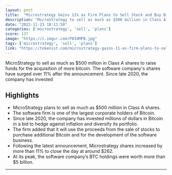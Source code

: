```yaml
---
layout: post
title:  "Microstrategy Gains 11% as Firm Plans to Sell Stock and Buy Bitcoin"
description: "MicroStrategy to sell as much as $500 million in Class A shares to raise funds for the acquisition of more bitcoin. The software company's shares have surged over 11% after the announcement. Since late 2020, the company has invested"
date: "2022-11-23 18:11:50"
categories: ['microstrategy', 'sell', 'plans']
score: 137
image: "https://i.imgur.com/P83dMPB.jpg"
tags: ['microstrategy', 'sell', 'plans']
link: "https://tokenist.com/microstrategy-gains-11-as-firm-plans-to-sell-stock-and-buy-bitcoin/"
---
```


MicroStrategy to sell as much as $500 million in Class A shares to raise funds for the acquisition of more bitcoin. The software company's shares have surged over 11% after the announcement. Since late 2020, the company has invested

## Highlights

- MicroStrategy plans to sell as much as $500 million in Class A shares.
- The software firm is one of the largest corporate holders of Bitcoin.
- Since late 2020, the company has invested millions of dollars in Bitcoin in a bid to hedge against inflation and diversify its portfolio.
- The firm added that it will use the proceeds from the sale of stocks to purchase additional Bitcoin and for the development of the software business.
- Following the latest announcement, Microstrategy shares increased by more than 11% to close the day at around $262.
- At its peak, the software company’s BTC holdings were worth more than $5 billion.

---
